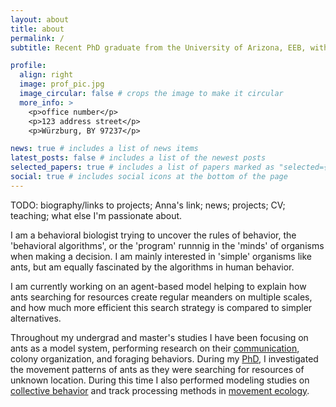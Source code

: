 ```yaml
---
layout: about
title: about
permalink: /
subtitle: Recent PhD graduate from the University of Arizona, EEB, with [Dr. Anna Dornhaus](https://www.annadornhaus.net/).

profile:
  align: right
  image: prof_pic.jpg
  image_circular: false # crops the image to make it circular
  more_info: >
    <p>office number</p>
    <p>123 address street</p>
    <p>Würzburg, BY 97237</p>

news: true # includes a list of news items
latest_posts: false # includes a list of the newest posts
selected_papers: true # includes a list of papers marked as "selected={true}"
social: true # includes social icons at the bottom of the page
---
```


TODO: biography/links to projects; Anna's link; news; projects; CV; teaching; what else I'm passionate about.

I am a behavioral biologist trying to uncover the rules of behavior, the 'behavioral algorithms', or the 'program' runnnig in the 'minds' of organisms when making a decision. I am mainly interested in 'simple' organisms like ants, but am equally fascinated by the algorithms in human behavior.

I am currently working on an agent-based model helping to explain how ants searching for resources create regular meanders on multiple scales, and how much more efficient this search strategy is compared to simpler alternatives.

Throughout my undergrad and master's studies I have been focusing on ants as a model system, performing research on their [communication](/projects/4_project/), colony organization, and foraging behaviors. During my [PhD](/projects/1_project/), I investigated the movement patterns of ants as they were searching for resources of unknown location.
During this time I also performed modeling studies on [collective behavior](/projects/2_project/) and track processing methods in [movement ecology](/projects/3_project/).
